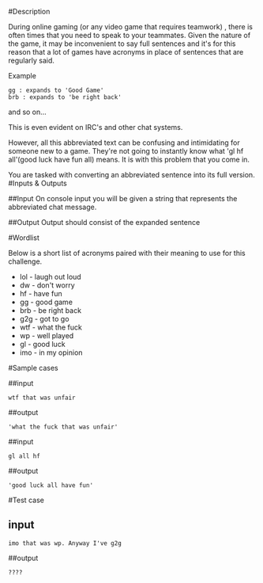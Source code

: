 #Description

During online gaming (or any video game that requires teamwork) , there is often times that you need to speak to your teammates. Given the nature of the game, it may be inconvenient to say full sentences and it's for this reason that a lot of games have acronyms in place of sentences that are regularly said.

Example

    gg : expands to 'Good Game'
    brb : expands to 'be right back'

and so on...

This is even evident on IRC's and other chat systems.

However, all this abbreviated text can be confusing and intimidating for someone new to a game. They're not going to instantly know what 'gl hf all'(good luck have fun all) means. It is with this problem that you come in.

You are tasked with converting an abbreviated sentence into its full version.
#Inputs & Outputs

##Input
On console input you will be given a string that represents the abbreviated chat message.

##Output
Output should consist of the expanded sentence

#Wordlist

Below is a short list of acronyms paired with their meaning to use for this challenge.

* lol - laugh out loud
* dw - don't worry
* hf - have fun
* gg - good game
* brb - be right back
* g2g - got to go
* wtf - what the fuck
* wp - well played
* gl - good luck
* imo - in my opinion

#Sample cases

##input

    wtf that was unfair

##output
  
    'what the fuck that was unfair'

##input

    gl all hf

##output

    'good luck all have fun'

#Test case
## input

    imo that was wp. Anyway I've g2g

##output

    ????

